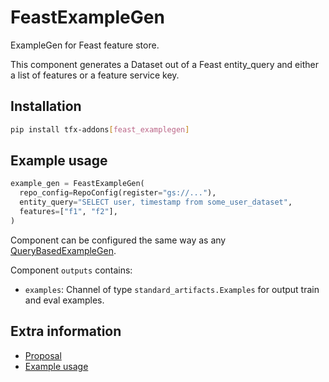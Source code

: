 # FeastExampleGen

ExampleGen for Feast feature store.

This component generates a Dataset out of a Feast entity_query and either a list of features or a feature service key.

## Installation

```sh
pip install tfx-addons[feast_examplegen]
```

## Example usage

```python
example_gen = FeastExampleGen(
  repo_config=RepoConfig(register="gs://..."),
  entity_query="SELECT user, timestamp from some_user_dataset",
  features=["f1", "f2"],
)
```
Component can be configured the same way as any [QueryBasedExampleGen](https://www.tensorflow.org/tfx/guide/examplegen#query-based_examplegen_customization_experimental).

Component `outputs` contains:
   - `examples`: Channel of type `standard_artifacts.Examples` for output train
                 and eval examples.

## Extra information

- [Proposal](https://github.com/tensorflow/tfx-addons/blob/main/proposals/20210525-feast_example_gen.md)
- [Example usage](https://github.com/tensorflow/tfx-addons/tree/main/examples/fraud_feast)
